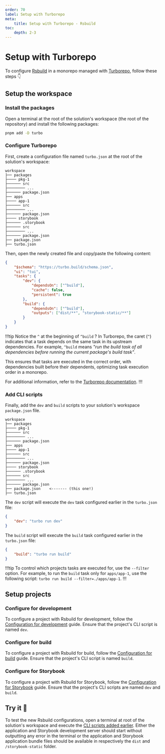 ```yaml
---
order: 70
label: Setup with Turborepo
meta:
    title: Setup with Turborepo - Rsbuild
toc:
    depth: 2-3
---
```


# Setup with Turborepo

To configure [Rsbuild](https://rsbuild.dev/) in a monorepo managed with [Turborepo](https://turborepo.com/), follow these steps 👇

## Setup the workspace

### Install the packages

Open a terminal at the root of the solution's workspace (the root of the repository) and install the following packages:

```bash
pnpm add -D turbo
```

### Configure Turborepo

First, create a configuration file named `turbo.json` at the root of the solution's workspace:

``` !#18
workspace
├── packages
├──── pkg-1
├────── src
├──────── ...
├────── package.json
├── apps
├──── app-1
├────── src
├──────── ...
├────── package.json
├──── storybook
├────── .storybook
├────── src
├──────── ...
├────── package.json
├── package.json
├── turbo.json
```

Then, open the newly created file and copy/paste the following content:

```json !#5-13 turbo.json
{
    "$schema": "https://turbo.build/schema.json",
    "ui": "tui",
    "tasks": {
        "dev": {
            "dependsOn": ["^build"],
            "cache": false,
            "persistent": true
        },
        "build": {
            "dependsOn": ["^build"],
            "outputs": ["dist/**", "storybook-static/**"]
        }
    }
}
```

!!!tip
Notice the `^` at the beginning of `^build` ? In Turborepo, the caret (`^`) indicates that a task depends on the same task in its upstream dependencies. For example, `^build` means _"run the build task of all dependencies before running the current package's build task"_. 

This ensures that tasks are executed in the correct order, with dependencies built before their dependents, optimizing task execution order in a monorepo.

For additional information, refer to the [Turborepo documentation](https://turborepo.com/docs).
!!!

### Add CLI scripts

Finally, add the `dev` and `build` scripts to your solution's workspace `package.json` file.

``` !#17
workspace
├── packages
├──── pkg-1
├────── src
├──────── ...
├────── package.json
├── apps
├──── app-1
├────── src
├──────── ...
├────── package.json
├──── storybook
├────── .storybook
├────── src
├──────── ...
├────── package.json
├── package.json    <------- (this one!)
├── turbo.json
```

The `dev` script will execute the `dev` task configured earlier in the `turbo.json` file:

```json package.json
{
    "dev": "turbo run dev"
}
```

The `build` script will execute the `build` task configured earlier in the `turbo.json` file:

```json package.json
{
    "build": "turbo run build"
}
```

!!!tip
To control which projects tasks are executed for, use the `--filter` option. For example, to run the `build` task only for `apps/app-1`, use the following script: `turbo run build --filter=./apps/app-1`.
!!!

## Setup projects

### Configure for development

To configure a project with Rsbuild for development, follow the [Configuration for development](./configure-dev.md) guide. Ensure that the project's CLI script is named `dev`.

### Configure for build

To configure a project with Rsbuild for build, follow the [Configuration for build](./configure-build.md) guide. Ensure that the project's CLI script is named `build`.

### Configure for Storybook

To configure a project with Rsbuild for Storybook, follow the [Configuration for Storybook](./configure-storybook.md) guide. Ensure that the project's CLI scripts are named `dev` and `build`.

## Try it :rocket:

To test the new Rsbuild configurations, open a terminal at root of the solution's workspace and execute the [CLI scripts added earlier](#add-cli-scripts). Either the application and Storybook development server should start without outputting any error in the terminal or the application and Storybook application bundle files should be available in respectively the `dist` and `/storybook-static` folder.

